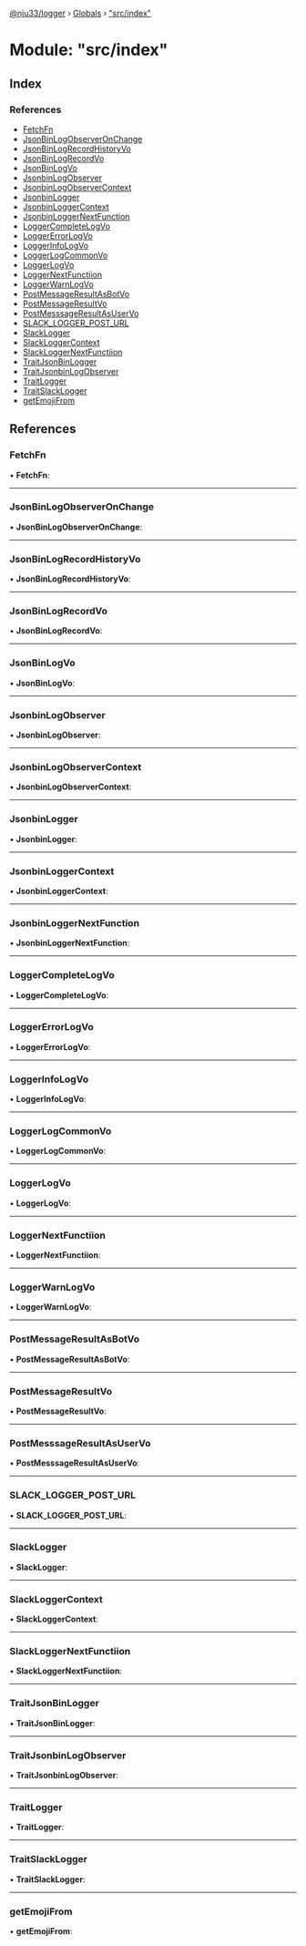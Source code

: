 [@nju33/logger](../README.md) › [Globals](../globals.md) › ["src/index"](_src_index_.md)

# Module: "src/index"

## Index

### References

* [FetchFn](_src_index_.md#fetchfn)
* [JsonBinLogObserverOnChange](_src_index_.md#jsonbinlogobserveronchange)
* [JsonBinLogRecordHistoryVo](_src_index_.md#jsonbinlogrecordhistoryvo)
* [JsonBinLogRecordVo](_src_index_.md#jsonbinlogrecordvo)
* [JsonBinLogVo](_src_index_.md#jsonbinlogvo)
* [JsonbinLogObserver](_src_index_.md#jsonbinlogobserver)
* [JsonbinLogObserverContext](_src_index_.md#jsonbinlogobservercontext)
* [JsonbinLogger](_src_index_.md#jsonbinlogger)
* [JsonbinLoggerContext](_src_index_.md#jsonbinloggercontext)
* [JsonbinLoggerNextFunction](_src_index_.md#jsonbinloggernextfunction)
* [LoggerCompleteLogVo](_src_index_.md#loggercompletelogvo)
* [LoggerErrorLogVo](_src_index_.md#loggererrorlogvo)
* [LoggerInfoLogVo](_src_index_.md#loggerinfologvo)
* [LoggerLogCommonVo](_src_index_.md#loggerlogcommonvo)
* [LoggerLogVo](_src_index_.md#loggerlogvo)
* [LoggerNextFunctiion](_src_index_.md#loggernextfunctiion)
* [LoggerWarnLogVo](_src_index_.md#loggerwarnlogvo)
* [PostMessageResultAsBotVo](_src_index_.md#postmessageresultasbotvo)
* [PostMessageResultVo](_src_index_.md#postmessageresultvo)
* [PostMesssageResultAsUserVo](_src_index_.md#postmesssageresultasuservo)
* [SLACK_LOGGER_POST_URL](_src_index_.md#slack_logger_post_url)
* [SlackLogger](_src_index_.md#slacklogger)
* [SlackLoggerContext](_src_index_.md#slackloggercontext)
* [SlackLoggerNextFunctiion](_src_index_.md#slackloggernextfunctiion)
* [TraitJsonBinLogger](_src_index_.md#traitjsonbinlogger)
* [TraitJsonbinLogObserver](_src_index_.md#traitjsonbinlogobserver)
* [TraitLogger](_src_index_.md#traitlogger)
* [TraitSlackLogger](_src_index_.md#traitslacklogger)
* [getEmojiFrom](_src_index_.md#getemojifrom)

## References

###  FetchFn

• **FetchFn**:

___

###  JsonBinLogObserverOnChange

• **JsonBinLogObserverOnChange**:

___

###  JsonBinLogRecordHistoryVo

• **JsonBinLogRecordHistoryVo**:

___

###  JsonBinLogRecordVo

• **JsonBinLogRecordVo**:

___

###  JsonBinLogVo

• **JsonBinLogVo**:

___

###  JsonbinLogObserver

• **JsonbinLogObserver**:

___

###  JsonbinLogObserverContext

• **JsonbinLogObserverContext**:

___

###  JsonbinLogger

• **JsonbinLogger**:

___

###  JsonbinLoggerContext

• **JsonbinLoggerContext**:

___

###  JsonbinLoggerNextFunction

• **JsonbinLoggerNextFunction**:

___

###  LoggerCompleteLogVo

• **LoggerCompleteLogVo**:

___

###  LoggerErrorLogVo

• **LoggerErrorLogVo**:

___

###  LoggerInfoLogVo

• **LoggerInfoLogVo**:

___

###  LoggerLogCommonVo

• **LoggerLogCommonVo**:

___

###  LoggerLogVo

• **LoggerLogVo**:

___

###  LoggerNextFunctiion

• **LoggerNextFunctiion**:

___

###  LoggerWarnLogVo

• **LoggerWarnLogVo**:

___

###  PostMessageResultAsBotVo

• **PostMessageResultAsBotVo**:

___

###  PostMessageResultVo

• **PostMessageResultVo**:

___

###  PostMesssageResultAsUserVo

• **PostMesssageResultAsUserVo**:

___

###  SLACK_LOGGER_POST_URL

• **SLACK_LOGGER_POST_URL**:

___

###  SlackLogger

• **SlackLogger**:

___

###  SlackLoggerContext

• **SlackLoggerContext**:

___

###  SlackLoggerNextFunctiion

• **SlackLoggerNextFunctiion**:

___

###  TraitJsonBinLogger

• **TraitJsonBinLogger**:

___

###  TraitJsonbinLogObserver

• **TraitJsonbinLogObserver**:

___

###  TraitLogger

• **TraitLogger**:

___

###  TraitSlackLogger

• **TraitSlackLogger**:

___

###  getEmojiFrom

• **getEmojiFrom**:

